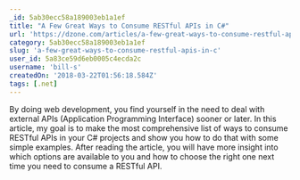 ```yaml
---
_id: 5ab30ecc58a189003eb1a1ef
title: "A Few Great Ways to Consume RESTful APIs in C#"
url: 'https://dzone.com/articles/a-few-great-ways-to-consume-restful-apis-in-c'
category: 5ab30ecc58a189003eb1a1ef
slug: 'a-few-great-ways-to-consume-restful-apis-in-c'
user_id: 5a83ce59d6eb0005c4ecda2c
username: 'bill-s'
createdOn: '2018-03-22T01:56:18.584Z'
tags: [.net]
---
```


By doing web development, you find yourself in the need to deal with external APIs (Application Programming Interface) sooner or later. In this article, my goal is to make the most comprehensive list of ways to consume RESTful APIs in your C# projects and show you how to do that with some simple examples. After reading the article, you will have more insight into which options are available to you and how to choose the right one next time you need to consume a RESTful API.
